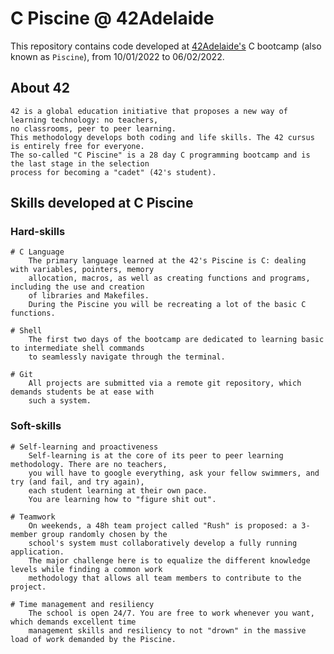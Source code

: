 # C Piscine @ 42Adelaide

This repository contains code developed at [42Adelaide's](https://www.42adel.org.au) C bootcamp (also known 
as `Piscine`), from 10/01/2022 to 06/02/2022.

## About 42

	42 is a global education initiative that proposes a new way of learning technology: no teachers,
	no classrooms, peer to peer learning.
	This methodology develops both coding and life skills. The 42 cursus is entirely free for everyone.
	The so-called "C Piscine" is a 28 day C programming bootcamp and is the last stage in the selection 
	process for becoming a "cadet" (42's student).

## Skills developed at C Piscine

### Hard-skills
	# C Language
		The primary language learned at the 42's Piscine is C: dealing with variables, pointers, memory 
		allocation, macros, as well as creating functions and programs, including the use and creation 
		of libraries and Makefiles.
		During the Piscine you will be recreating a lot of the basic C functions.

	# Shell
		The first two days of the bootcamp are dedicated to learning basic to intermediate shell commands 
		to seamlessly navigate through the terminal.

	# Git
		All projects are submitted via a remote git repository, which demands students be at ease with 
		such a system.

### Soft-skills
	# Self-learning and proactiveness
		Self-learning is at the core of its peer to peer learning methodology. There are no teachers, 
		you will have to google everything, ask your fellow swimmers, and try (and fail, and try again), 
		each student learning at their own pace.
		You are learning how to "figure shit out".

	# Teamwork
		On weekends, a 48h team project called "Rush" is proposed: a 3-member group randomly chosen by the 
		school's system must collaboratively develop a fully running application.
		The major challenge here is to equalize the different knowledge levels while finding a common work 
		methodology that allows all team members to contribute to the project.

	# Time management and resiliency
		The school is open 24/7. You are free to work whenever you want, which demands excellent time 
		management skills and resiliency to not "drown" in the massive load of work demanded by the Piscine.
